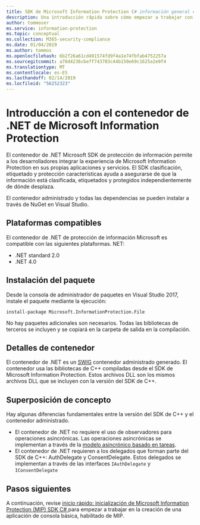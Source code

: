 ```yaml
---
title: SDK de Microsoft Information Protection C# información general de contenedor
description: Una introducción rápida sobre cómo empezar a trabajar con el contenedor de .NET SDK de MIP y las diferencias entre el contenedor de .NET y el SDK de C++.
author: tommoser
ms.service: information-protection
ms.topic: conceptual
ms.collection: M365-security-compliance
ms.date: 01/04/2019
ms.author: tommos
ms.openlocfilehash: 6b2f26a61cd491574fd9f4a1e74fbfab4752257a
ms.sourcegitcommit: a78d4236cbeff743703c44b150e69c1625a2e9f4
ms.translationtype: MT
ms.contentlocale: es-ES
ms.lasthandoff: 02/14/2019
ms.locfileid: "56252323"
---
```

# <a name="getting-started-with-the-microsoft-information-protection-net-wrapper"></a>Introducción a con el contenedor de .NET de Microsoft Information Protection

El contenedor de .NET Microsoft SDK de protección de información permite a los desarrolladores integrar la experiencia de Microsoft Information Protection en sus propias aplicaciones y servicios. El SDK clasificación, etiquetado y protección características ayuda a asegurarse de que la información está clasificada, etiquetados y protegidos independientemente de dónde desplaza. 

El contenedor administrado y todas las dependencias se pueden instalar a través de NuGet en Visual Studio.

## <a name="supported-platforms"></a>Plataformas compatibles

El contenedor de .NET de protección de información Microsoft es compatible con las siguientes plataformas. NET:

* .NET standard 2.0
* .NET 4.0

## <a name="installing-the-package"></a>Instalación del paquete

Desde la consola de administrador de paquetes en Visual Studio 2017, instale el paquete mediante la ejecución:

`install-package Microsoft.InformationProtection.File`

No hay paquetes adicionales son necesarios. Todas las bibliotecas de terceros se incluyen y se copiará en la carpeta de salida en la compilación.

## <a name="wrapper-details"></a>Detalles de contenedor

El contenedor de .NET es un [SWIG](https://swig.org/) contenedor administrado generado. El contenedor usa las bibliotecas de C++ compiladas desde el SDK de Microsoft Information Protection. Estos archivos DLL son los mismos archivos DLL que se incluyen con la versión del SDK de C++.

## <a name="concept-overlap"></a>Superposición de concepto

Hay algunas diferencias fundamentales entre la versión del SDK de C++ y el contenedor administrado.

* El contenedor de .NET no requiere el uso de observadores para operaciones asincrónicas. Las operaciones asincrónicas se implementan a través de la [modelo asincrónico basado en tareas](https://docs.microsoft.com/en-us/dotnet/standard/asynchronous-programming-patterns/task-based-asynchronous-pattern-tap).
* El contenedor de .NET requieren a los delegados que forman parte del SDK de C++: AuthDelegate y ConsentDelegate. Estos delegados se implementan a través de las interfaces `IAuthDelegate` y `IConsentDelegate`

## <a name="next-steps"></a>Pasos siguientes

A continuación, revise [inicio rápido: inicialización de Microsoft Information Protection (MIP) SDK C# ](quick-app-initialization-csharp.md) para empezar a trabajar en la creación de una aplicación de consola básica, habilitado de MIP.
